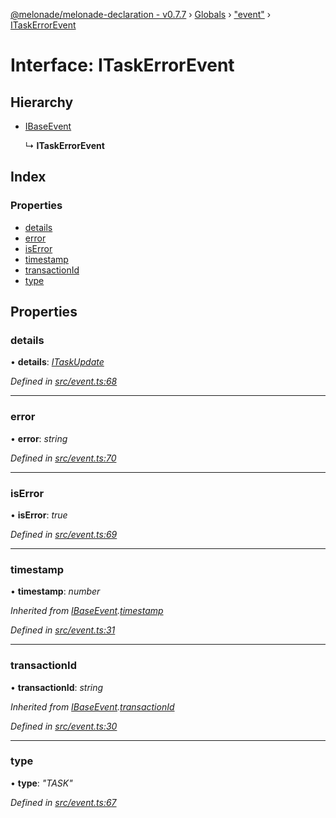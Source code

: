 [@melonade/melonade-declaration - v0.7.7](../README.md) › [Globals](../globals.md) › ["event"](../modules/_event_.md) › [ITaskErrorEvent](_event_.itaskerrorevent.md)

# Interface: ITaskErrorEvent

## Hierarchy

* [IBaseEvent](_event_.ibaseevent.md)

  ↳ **ITaskErrorEvent**

## Index

### Properties

* [details](_event_.itaskerrorevent.md#details)
* [error](_event_.itaskerrorevent.md#error)
* [isError](_event_.itaskerrorevent.md#iserror)
* [timestamp](_event_.itaskerrorevent.md#timestamp)
* [transactionId](_event_.itaskerrorevent.md#transactionid)
* [type](_event_.itaskerrorevent.md#type)

## Properties

###  details

• **details**: *[ITaskUpdate](_event_.itaskupdate.md)*

*Defined in [src/event.ts:68](https://github.com/devit-tel/melonade-declaration/blob/7d6c74f/src/event.ts#L68)*

___

###  error

• **error**: *string*

*Defined in [src/event.ts:70](https://github.com/devit-tel/melonade-declaration/blob/7d6c74f/src/event.ts#L70)*

___

###  isError

• **isError**: *true*

*Defined in [src/event.ts:69](https://github.com/devit-tel/melonade-declaration/blob/7d6c74f/src/event.ts#L69)*

___

###  timestamp

• **timestamp**: *number*

*Inherited from [IBaseEvent](_event_.ibaseevent.md).[timestamp](_event_.ibaseevent.md#timestamp)*

*Defined in [src/event.ts:31](https://github.com/devit-tel/melonade-declaration/blob/7d6c74f/src/event.ts#L31)*

___

###  transactionId

• **transactionId**: *string*

*Inherited from [IBaseEvent](_event_.ibaseevent.md).[transactionId](_event_.ibaseevent.md#transactionid)*

*Defined in [src/event.ts:30](https://github.com/devit-tel/melonade-declaration/blob/7d6c74f/src/event.ts#L30)*

___

###  type

• **type**: *"TASK"*

*Defined in [src/event.ts:67](https://github.com/devit-tel/melonade-declaration/blob/7d6c74f/src/event.ts#L67)*

